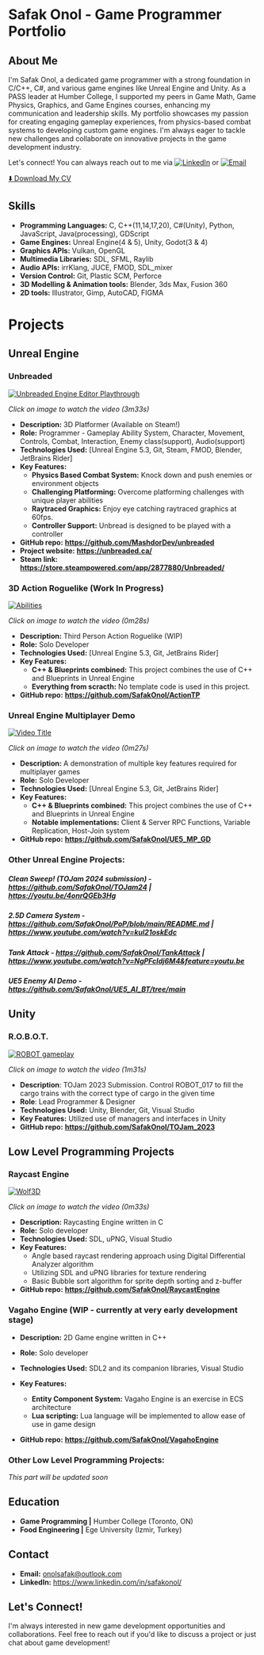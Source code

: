 # Safak Onol - Game Programmer Portfolio

## About Me
I'm Safak Onol, a dedicated game programmer with a strong foundation in C/C++, C#, and various game engines like Unreal Engine and Unity. As a PASS leader at Humber College, I supported my peers in Game Math, Game Physics, Graphics, and Game Engines courses, enhancing my communication and leadership skills.
My portfolio showcases my passion for creating engaging gameplay experiences, from physics-based combat systems to developing custom game engines. I'm always eager to tackle new challenges and collaborate on innovative projects in the game development industry. 

Let's connect! You can always reach out to me via [![LinkedIn](https://img.shields.io/badge/-LinkedIn-0077B5?style=flat&logo=linkedin&logoColor=white)](https://www.linkedin.com/in/safakonol) or [![Email](https://img.shields.io/badge/-Email-0072C6?style=flat&logo=envelope&logoColor=white)](mailto:onolsafak@outlook.com)

[⬇️ Download My CV](https://raw.githubusercontent.com/your_username/your_repository/main/download-icon.png)

## Skills
- **Programming Languages:** C, C++(11,14,17,20), C#(Unity), Python, JavaScript, Java(processing), GDScript
- **Game Engines:** Unreal Engine(4 & 5), Unity, Godot(3 & 4)
- **Graphics APIs:** Vulkan, OpenGL
- **Multimedia Libraries:** SDL, SFML, Raylib
- **Audio APIs:** irrKlang, JUCE, FMOD, SDL_mixer
- **Version Control:** Git, Plastic SCM, Perforce
- **3D Modelling & Animation tools:** Blender, 3ds Max, Fusion 360
- **2D tools:** Illustrator, Gimp, AutoCAD, FIGMA


# Projects

## Unreal Engine

### Unbreaded
[![Unbreaded Engine Editor Playthrough](https://img.youtube.com/vi/OTuqmhzNoNY/0.jpg)](https://www.youtube.com/watch?v=OTuqmhzNoNY)

*Click on image to watch the video (3m33s)*
- **Description:** 3D Platformer (Available on Steam!)
- **Role:** Programmer - Gameplay Ability System, Character, Movement, Controls, Combat, Interaction, Enemy class(support), Audio(support)
- **Technologies Used:** [Unreal Engine 5.3, Git, Steam, FMOD, Blender, JetBrains Rider]
- **Key Features:**
  - **Physics Based Combat System:** Knock down and push enemies or environment objects
  - **Challenging Platforming:** Overcome platforming challenges with unique player abilities
  - **Raytraced Graphics:** Enjoy eye catching raytraced graphics at 60fps.
  - **Controller Support:** Unbread is designed to be played with a controller
- **GitHub repo:** **https://github.com/MashdorDev/unbreaded**
- **Project website:** **https://unbreaded.ca/**
- **Steam link:** **https://store.steampowered.com/app/2877880/Unbreaded/**

### 3D Action Roguelike (Work In Progress)
[![Abilities](https://img.youtube.com/vi/vUQnETxwbJ0/0.jpg)](https://www.youtube.com/watch?v=vUQnETxwbJ0)

*Click on image to watch the video (0m28s)*
- **Description:** Third Person Action Roguelike (WIP)
- **Role:** Solo Developer
- **Technologies Used:** [Unreal Engine 5.3, Git, JetBrains Rider]
- **Key Features:**
  - **C++ & Blueprints combined:** This project combines the use of C++ and Blueprints in Unreal Engine
  - **Everything from scracth:** No template code is used in this project.
- **GitHub repo:** **https://github.com/SafakOnol/ActionTP**

### Unreal Engine Multiplayer Demo
[![Video Title](https://img.youtube.com/vi/Ppmcb1GyVeI/0.jpg)](https://www.youtube.com/watch?v=Ppmcb1GyVeI)

*Click on image to watch the video (0m27s)*
- **Description:** A demonstration of multiple key features required for multiplayer games
- **Role:** Solo Developer
- **Technologies Used:** [Unreal Engine 5.3, Git, JetBrains Rider]
- **Key Features:**
  - **C++ & Blueprints combined:** This project combines the use of C++ and Blueprints in Unreal Engine
  - **Notable implementations:** Client & Server RPC Functions, Variable Replication, Host-Join system
- **GitHub repo:** **https://github.com/SafakOnol/UE5_MP_GD**

### Other Unreal Engine Projects:

##### Clean Sweep! (TOJam 2024 submission) - https://github.com/SafakOnol/TOJam24 | https://youtu.be/4onrQGEb3Hg
##### 2.5D Camera System - https://github.com/SafakOnol/PoP/blob/main/README.md | https://www.youtube.com/watch?v=kul21oskEdc
##### Tank Attack - https://github.com/SafakOnol/TankAttack | https://www.youtube.com/watch?v=NgPFcldj6M4&feature=youtu.be
##### UE5 Enemy AI Demo - https://github.com/SafakOnol/UE5_AI_BT/tree/main 


## Unity

### R.O.B.O.T.
[![ROBOT gameplay](https://img.youtube.com/vi/xyPSz0Ne2ww/0.jpg)](https://www.youtube.com/watch?v=xyPSz0Ne2ww)

*Click on image to watch the video (1m31s)*
- **Description**: TOJam 2023 Submission. Control ROBOT_017 to fill the cargo trains with the correct type of cargo in the given time
- **Role**: Lead Programmer & Designer
- **Technologies Used:** Unity, Blender, Git, Visual Studio
- **Key Features:** Utilized use of managers and interfaces in Unity
- **GitHub repo:** **https://github.com/SafakOnol/TOJam_2023**

## Low Level Programming Projects

### Raycast Engine
[![Wolf3D](https://img.youtube.com/vi/dX1yLiSi9mE/0.jpg)](https://www.youtube.com/watch?v=dX1yLiSi9mE)

*Click on image to watch the video (0m33s)*
- **Description:** Raycasting Engine written in C
- **Role:** Solo developer
- **Technologies Used:** SDL, uPNG, Visual Studio
- **Key Features:**
  - Angle based raycast rendering approach using Digital Differential Analyzer algorithm
  - Utilizing SDL and uPNG libraries for texture rendering
  - Basic Bubble sort algorithm for sprite depth sorting and z-buffer
- **GitHub repo:** **https://github.com/SafakOnol/RaycastEngine**

### Vagaho Engine (WIP - currently at very early development stage)
- **Description:** 2D Game engine written in C++
- **Role:** Solo developer
- **Technologies Used:** SDL2 and its companion libraries, Visual Studio
- **Key Features:**
  - **Entity Component System:** Vagaho Engine is an exercise in ECS architecture
  - **Lua scripting:** Lua language will be implemented to allow ease of use in game design

- **GitHub repo:** **https://github.com/SafakOnol/VagahoEngine**

### Other Low Level Programming Projects:

*This part will be updated soon*


## Education
- **Game Programming |** 
  Humber College (Toronto, ON)
- **Food Engineering |** Ege University (Izmir, Turkey)

## Contact
- **Email:** onolsafak@outlook.com 
- **LinkedIn:** https://www.linkedin.com/in/safakonol/


## Let's Connect!
I'm always interested in new game development opportunities and collaborations. Feel free to reach out if you'd like to discuss a project or just chat about game development!
